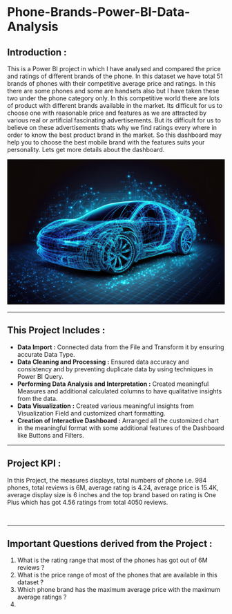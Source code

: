 # Phone-Brands-Power-BI-Data-Analysis


## Introduction :

This is a Power BI project in which I have analysed and compared the price and ratings of different brands of the phone. In this dataset we have total 51 brands of phones with their competitive average price and ratings. In this there are some phones and some are handsets also but I have taken these two under the phone category only. In this competitive world there are lots of product with different brands available in the market. Its difficult for us to choose one with reasonable price and features as we are attracted by various real or artificial fascinating advertisements. But its difficult for us to believe on these advertisements thats why we find ratings every where in order to know the best product brand in the market. So this dashboard may help you to choose the best mobile brand with the features suits your personality. Lets get more details about the dashboard.

<p align="center">
<a><img src="https://github.com/Ritika821/Automobile-Power-BI-Dashboard/blob/main/Graphs/Automobile.jpg" width="700" heigth="300">
</a></p>

---------------------------------------------------------------------------------------------------------------------------------------------------------------------------------------------------------------------


## This Project Includes :

- **Data Import :** Connected data from the File and Transform it by ensuring accurate Data Type.
- **Data Cleaning and Processing :** Ensured data accuracy and consistency and by preventing duplicate data by using techniques in Power BI Query.
- **Performing Data Analysis and Interpretation :** Created meaningful Measures and additional calculated columns to have qualitative insights from the data.
- **Data Visualization :** Created various meaningful insights from Visualization Field and customized chart formatting.
- **Creation of Interactive Dashboard :** Arranged all the customized chart in the meaningful format with some additional features of the Dashboard like Buttons and Filters.

-------------------------------------------------------------------------------------------------------------------------------------------------------------------------


## Project KPI :

In this Project, the measures displays, total numbers of phone i.e. 984 phones, total reviews is 6M, average rating is 4.24, average price is 15.4K, average display size is 6 inches and the top brand based on rating is One Plus which has got 4.56 ratings from total 4050 reviews.

<p align="center">
<a><img src="" height="200">
</a></p>

---------------------------------------------------------------------------------------------------------------------------------------------------------------------------------------------------------------------


## Important Questions derived from the Project :

1. What is the rating range that most of the phones has got out of 6M reviews ?
2. What is the price range of most of the phones that are available in this dataset ?
3. Which phone brand has the maximum average price with the maximum average ratings ?
4. 
